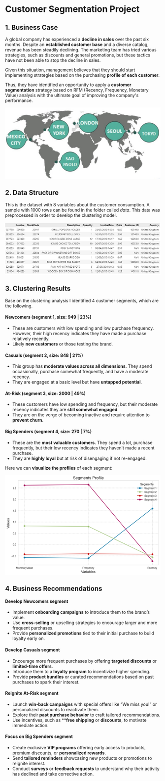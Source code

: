 # Customer Segmentation Project

## 1. Business Case
A global company has experienced a **decline in sales** over the past six months. Despite an **established customer base** and a diverse catalog, revenue has been steadily declining. The marketing team has tried various strategies, such as discounts and general promotions, but these tactics have not been able to stop the decline in sales.

Given this situation, management believes that they should start implementing strategies based on the purchasing **profile of each customer**.

Thus, they have identified an opportunity to apply a **customer segmentation** strategy based on RFM (Recency, Frequency, Monetary Value) analysis with the ultimate goal of improving the company's performance.

![image alt](https://github.com/GeorgeWLZD/customers_segmentation/blob/83c86646cf13101dc99a2701f7d72d6cf74609fe/img/map.jpg)

## 2. Data Structure

This is the dataset with 8 variables about the customer consumption. A sample with 1000 rows can be found in the folder called *data*. This data was preprocessed in order to develop the clustering model.

![image alt](https://github.com/GeorgeWLZD/customers_segmentation/blob/09849241193f78b810668e3fa2cef244f557fad4/img/sample.JPG)

## 3. Clustering Results

Base on the clustering analysis I identified 4 customer segments, which are the following.

#### Newcomers (segment 1, size: 949 | 23%)
- These are customers with low spending and low purchase frequency. However, their high recency indicates they have made a purchase relatively recently. 
- Likely **new customers** or those testing the brand.

#### Casuals (segment 2, size: 848 | 21%)
- This group has **moderate values across all dimensions**. They spend occasionally, purchase somewhat frequently, and have a moderate recency. 
- They are engaged at a basic level but have **untapped potential**.

#### At-Risk (segment 3, size: 2000 | 49%)
- These customers have low spending and frequency, but their moderate recency indicates they are **still somewhat engaged**. 
- They are on the verge of becoming inactive and require attention to **prevent churn**.

#### Big Spenders (segment 4, size: 270 | 7%)
- These are the **most valuable customers**. They spend a lot, purchase frequently, but their low recency indicates they haven’t made a recent purchase. 
- They are **highly loyal** but at risk of disengaging if not re-engaged.

Here we can **visualize the profiles** of each segment:

![image alt](https://github.com/GeorgeWLZD/customers_segmentation/blob/c26057d3d4c90e8f58dc4011029b13208979f752/img/segments.png)

## 4. Business Recommendations

#### Develop Newcomers segment
- Implement **onboarding campaigns** to introduce them to the brand’s value.
- Use **cross-selling** or upselling strategies to encourage larger and more frequent purchases.
- Provide **personalized promotions** tied to their initial purchase to build loyalty early on.

#### Develop Casuals segment
- Encourage more frequent purchases by offering **targeted discounts** or **limited-time offers**.
- Introduce them to a **loyalty program** to incentivize higher spending.
- Provide **product bundles** or curated recommendations based on past purchases to spark their interest.

#### Reignite At-Risk segment
- Launch **win-back campaigns** with special offers like “We miss you!” or personalized discounts to reactivate them.
- Explore their **past purchase behavior** to craft tailored recommendations.
- Use incentives, such as ****free shipping** or **discounts**, to motivate immediate action.

#### Focus on Big Spenders segment
- Create exclusive **VIP programs** offering early access to products, premium discounts, or **personalized rewards**.
- Send **tailored reminders** showcasing new products or promotions to reignite interest.
- Conduct **surveys** or **feedback requests** to understand why their activity has declined and take corrective action.

